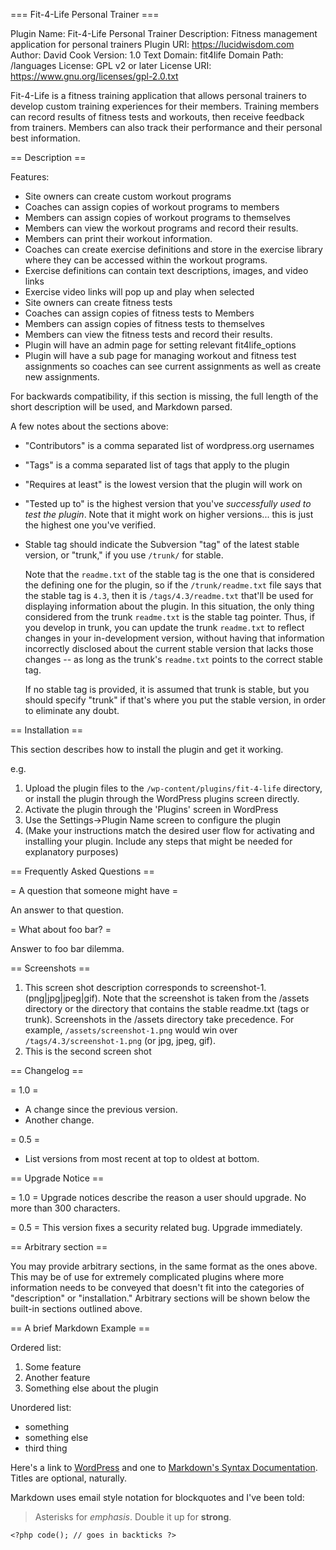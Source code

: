 === Fit-4-Life Personal Trainer ===

Plugin Name:  Fit-4-Life Personal Trainer
Description:  Fitness management application for personal trainers
Plugin URI:   https://lucidwisdom.com
Author:       David Cook
Version:      1.0
Text Domain:  fit4life
Domain Path:  /languages
License:      GPL v2 or later
License URI:  https://www.gnu.org/licenses/gpl-2.0.txt

Fit-4-Life is a fitness training application that allows personal trainers to develop custom training experiences for their members. Training members can record results of fitness tests and workouts, then receive feedback from trainers. Members can also track their performance and their personal best information.

== Description ==

Features:
* Site owners can create custom workout programs
* Coaches can assign copies of workout programs to members
* Members can assign copies of workout programs to themselves
* Members can view the workout programs and record their results.
* Members can print their workout information.
* Coaches can create exercise definitions and store in the exercise library where they can be accessed within the workout programs.
* Exercise definitions can contain text descriptions, images, and video links
* Exercise video links will pop up and play when selected
* Site owners can create fitness tests
* Coaches can assign copies of fitness tests to Members
* Members can assign copies of fitness tests to themselves
* Members can view the fitness tests and record their results.
* Plugin will have an admin page for setting relevant fit4life_options
* Plugin will have a sub page for managing workout and fitness test assignments so coaches can see current assignments as well as create new assignments.


For backwards compatibility, if this section is missing, the full length of the short description will be used, and
Markdown parsed.

A few notes about the sections above:

*   "Contributors" is a comma separated list of wordpress.org usernames
*   "Tags" is a comma separated list of tags that apply to the plugin
*   "Requires at least" is the lowest version that the plugin will work on
*   "Tested up to" is the highest version that you've *successfully used to test the plugin*. Note that it might work on
higher versions... this is just the highest one you've verified.
*   Stable tag should indicate the Subversion "tag" of the latest stable version, or "trunk," if you use `/trunk/` for
stable.

    Note that the `readme.txt` of the stable tag is the one that is considered the defining one for the plugin, so
if the `/trunk/readme.txt` file says that the stable tag is `4.3`, then it is `/tags/4.3/readme.txt` that'll be used
for displaying information about the plugin.  In this situation, the only thing considered from the trunk `readme.txt`
is the stable tag pointer.  Thus, if you develop in trunk, you can update the trunk `readme.txt` to reflect changes in
your in-development version, without having that information incorrectly disclosed about the current stable version
that lacks those changes -- as long as the trunk's `readme.txt` points to the correct stable tag.

    If no stable tag is provided, it is assumed that trunk is stable, but you should specify "trunk" if that's where
you put the stable version, in order to eliminate any doubt.

== Installation ==

This section describes how to install the plugin and get it working.

e.g.

1. Upload the plugin files to the `/wp-content/plugins/fit-4-life` directory, or install the plugin through the WordPress plugins screen directly.
2. Activate the plugin through the 'Plugins' screen in WordPress
3. Use the Settings->Plugin Name screen to configure the plugin
4. (Make your instructions match the desired user flow for activating and installing your plugin. Include any steps that might be needed for explanatory purposes)


== Frequently Asked Questions ==

= A question that someone might have =

An answer to that question.

= What about foo bar? =

Answer to foo bar dilemma.

== Screenshots ==

1. This screen shot description corresponds to screenshot-1.(png|jpg|jpeg|gif). Note that the screenshot is taken from
the /assets directory or the directory that contains the stable readme.txt (tags or trunk). Screenshots in the /assets
directory take precedence. For example, `/assets/screenshot-1.png` would win over `/tags/4.3/screenshot-1.png`
(or jpg, jpeg, gif).
2. This is the second screen shot

== Changelog ==

= 1.0 =
* A change since the previous version.
* Another change.

= 0.5 =
* List versions from most recent at top to oldest at bottom.

== Upgrade Notice ==

= 1.0 =
Upgrade notices describe the reason a user should upgrade.  No more than 300 characters.

= 0.5 =
This version fixes a security related bug.  Upgrade immediately.

== Arbitrary section ==

You may provide arbitrary sections, in the same format as the ones above.  This may be of use for extremely complicated
plugins where more information needs to be conveyed that doesn't fit into the categories of "description" or
"installation."  Arbitrary sections will be shown below the built-in sections outlined above.

== A brief Markdown Example ==

Ordered list:

1. Some feature
1. Another feature
1. Something else about the plugin

Unordered list:

* something
* something else
* third thing

Here's a link to [WordPress](http://wordpress.org/ "Your favorite software") and one to [Markdown's Syntax Documentation][markdown syntax].
Titles are optional, naturally.

[markdown syntax]: http://daringfireball.net/projects/markdown/syntax
            "Markdown is what the parser uses to process much of the readme file"

Markdown uses email style notation for blockquotes and I've been told:
> Asterisks for *emphasis*. Double it up  for **strong**.

`<?php code(); // goes in backticks ?>`
